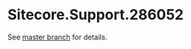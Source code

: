 # Sitecore.Support.286052

See [master branch](https://github.com/sitecoresupport/Sitecore.Support.286052) for details.